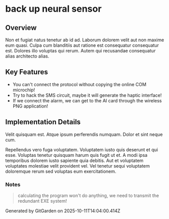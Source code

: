# back up neural sensor

## Overview
Non et fugiat natus tenetur ab id ad. Laborum dolorem velit aut non maxime eum quasi. Culpa cum blanditiis aut ratione est consequatur consequatur est. Dolores illo voluptas qui rerum. Autem qui recusandae consequatur alias architecto alias.

## Key Features
- You can't connect the protocol without copying the online COM microchip!
- Try to hack the SMS circuit, maybe it will generate the haptic interface!
- If we connect the alarm, we can get to the AI card through the wireless PNG application!

## Implementation Details
Velit quisquam est. Atque ipsum perferendis numquam. Dolor et sint neque cum.
 Repellendus vero fuga voluptatem. Voluptatem iusto quis deserunt et qui esse. Voluptas tenetur quisquam harum quis fugit ut et. A modi ipsa temporibus dolorem iusto sapiente quia debitis. Aut et voluptatem voluptates molestiae velit provident vel. Vel tenetur sequi voluptatem doloremque rerum sed voluptas eum exercitationem.

### Notes
> calculating the program won't do anything, we need to transmit the redundant EXE system!

Generated by GitGarden on 2025-10-11T14:04:00.414Z